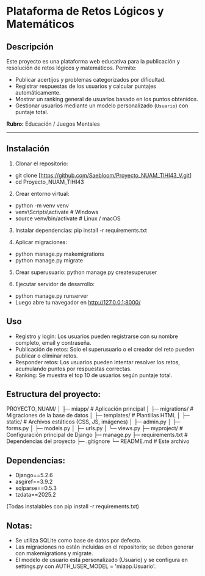 # Plataforma de Retos Lógicos y Matemáticos

## Descripción
Este proyecto es una plataforma web educativa para la publicación y resolución de retos lógicos y matemáticos. Permite:  
- Publicar acertijos y problemas categorizados por dificultad.  
- Registrar respuestas de los usuarios y calcular puntajes automáticamente.  
- Mostrar un ranking general de usuarios basado en los puntos obtenidos.  
- Gestionar usuarios mediante un modelo personalizado (`Usuario`) con puntaje total.  

**Rubro:** Educación / Juegos Mentales

---

## Instalación

1. Clonar el repositorio:
- git clone [https://github.com/Saebloom/Proyecto_NUAM_TIHI43_V.git]
- cd Proyecto_NUAM_TIHI43

2. Crear entorno virtual:
- python -m venv venv
- venv\Scripts\activate   # Windows
- source venv/bin/activate  # Linux / macOS

3. Instalar dependencias:
pip install -r requirements.txt

4. Aplicar migraciones:
- python manage.py makemigrations
- python manage.py migrate

5. Crear superusuario:
python manage.py createsuperuser

6. Ejecutar servidor de desarrollo:
- python manage.py runserver
- Luego abre tu navegador en http://127.0.0.1:8000/

## Uso

- Registro y login: Los usuarios pueden registrarse con su nombre completo, email y contraseña.
- Publicación de retos: Solo el superusuario o el creador del reto pueden publicar o eliminar retos.
- Responder retos: Los usuarios pueden intentar resolver los retos, acumulando puntos por respuestas correctas.
- Ranking: Se muestra el top 10 de usuarios según puntaje total.

## Estructura del proyecto:

PROYECTO_NUAM/
│
├─ miapp/                  # Aplicación principal
│   ├─ migrations/         # Migraciones de la base de datos
│   ├─ templates/          # Plantillas HTML
│   ├─ static/             # Archivos estáticos (CSS, JS, imágenes)
│   ├─ admin.py
│   ├─ forms.py
│   ├─ models.py
│   ├─ urls.py
│   └─ views.py
├─ myproject/              # Configuración principal de Django
├─ manage.py
├─ requirements.txt        # Dependencias del proyecto
├─ .gitignore
└─ README.md               # Este archivo

## Dependencias:

- Django==5.2.6
- asgiref==3.9.2
- sqlparse==0.5.3
- tzdata==2025.2

(Todas instalables con pip install -r requirements.txt)

## Notas:

- Se utiliza SQLite como base de datos por defecto.
- Las migraciones no están incluidas en el repositorio; se deben generar con makemigrations y migrate.
- El modelo de usuario está personalizado (Usuario) y se configura en settings.py con AUTH_USER_MODEL = 'miapp.Usuario'.
